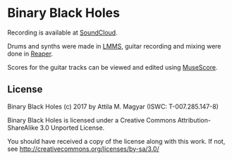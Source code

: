 Binary Black Holes
==================

Recording is available at [SoundCloud][sc].

Drums and synths were made in [LMMS][lmms], guitar recording and mixing were
done in [Reaper][rp].

Scores for the guitar tracks can be viewed and edited using [MuseScore][ms].

  [sc]: https://soundcloud.com/athoshun/binary-black-holes
  [lmms]: https://lmms.io/
  [rp]: http://www.reaper.fm/
  [ms]: http://musescore.org/

License
-------

Binary Black Holes (c) 2017 by Attila M. Magyar (ISWC: T-007.285.147-8)

Binary Black Holes is licensed under a
Creative Commons Attribution-ShareAlike 3.0 Unported License.

You should have received a copy of the license along with this
work. If not, see http://creativecommons.org/licenses/by-sa/3.0/
